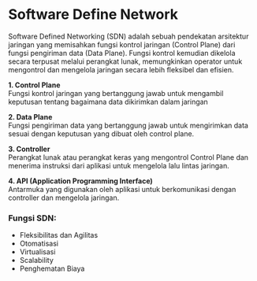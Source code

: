 # Software Define Network
Software Defined Networking (SDN) adalah sebuah pendekatan arsitektur jaringan yang memisahkan fungsi kontrol jaringan (Control Plane) dari fungsi pengiriman data (Data Plane). Fungsi kontrol kemudian dikelola secara terpusat melalui perangkat lunak, memungkinkan operator untuk mengontrol dan mengelola jaringan secara lebih fleksibel dan efisien.

  **1.  Control Plane** </br>
  Fungsi kontrol jaringan yang bertanggung jawab untuk mengambil keputusan tentang bagaimana data dikirimkan dalam jaringan

  **2.  Data Plane** </br>
  Fungsi pengiriman data yang bertanggung jawab untuk mengirimkan data sesuai dengan keputusan yang dibuat oleh control plane.

  **3.  Controller** </br>
  Perangkat lunak atau perangkat keras yang mengontrol Control Plane dan menerima instruksi dari aplikasi untuk mengelola lalu lintas jaringan.
  
  **4.  API (Application Programming Interface)** </br>
  Antarmuka yang digunakan oleh aplikasi untuk berkomunikasi dengan controller dan mengelola jaringan.
    
### Fungsi SDN:
- Fleksibilitas dan Agilitas
- Otomatisasi
- Virtualisasi
- Scalability
- Penghematan Biaya
